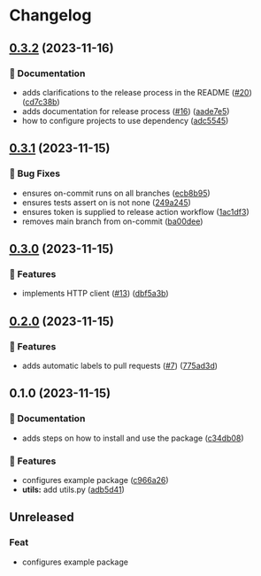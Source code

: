 # Changelog

## [0.3.2](https://github.com/apoclyps/python-package-publish/compare/0.3.1...0.3.2) (2023-11-16)


### 📝 Documentation

* adds clarifications to the release process in the README ([#20](https://github.com/apoclyps/python-package-publish/issues/20)) ([cd7c38b](https://github.com/apoclyps/python-package-publish/commit/cd7c38b784efb35c58ef432eff0179d3775ed356))
* adds documentation for release process ([#16](https://github.com/apoclyps/python-package-publish/issues/16)) ([aade7e5](https://github.com/apoclyps/python-package-publish/commit/aade7e59bddb203aed0db4c4ca9cf977ace70c8e))
* how to configure projects to use dependency ([adc5545](https://github.com/apoclyps/python-package-publish/commit/adc5545282ba9f16f6a68b4b5e2e936a34b0cb24))

## [0.3.1](https://github.com/apoclyps/python-package-publish/compare/0.3.0...0.3.1) (2023-11-15)


### 🐛 Bug Fixes

* ensures on-commit runs on all branches ([ecb8b95](https://github.com/apoclyps/python-package-publish/commit/ecb8b958615bb9ab7064282d0f4ec14e965a291f))
* ensures tests assert on is not none ([249a245](https://github.com/apoclyps/python-package-publish/commit/249a245b0a27584acf1b9367744b493ffc421520))
* ensures token is supplied to release action workflow ([1ac1df3](https://github.com/apoclyps/python-package-publish/commit/1ac1df3fc56805ffd85dbab7d14f49884f073ee2))
* removes main branch from on-commit ([ba00dee](https://github.com/apoclyps/python-package-publish/commit/ba00dee1b779c273cc5d8337bcdfd3a7eeac876c))

## [0.3.0](https://github.com/apoclyps/python-package-publish/compare/0.2.0...0.3.0) (2023-11-15)


### 🚀 Features

* implements HTTP client ([#13](https://github.com/apoclyps/python-package-publish/issues/13)) ([dbf5a3b](https://github.com/apoclyps/python-package-publish/commit/dbf5a3b7bcf7c659acd11b0c2e9a192b036789ce))

## [0.2.0](https://github.com/apoclyps/python-package-publish/compare/0.1.0...0.2.0) (2023-11-15)


### 🚀 Features

* adds automatic labels to pull requests ([#7](https://github.com/apoclyps/python-package-publish/issues/7)) ([775ad3d](https://github.com/apoclyps/python-package-publish/commit/775ad3d91f0ccd4f1a0fa711c5d51a913b2da3ae))

## 0.1.0 (2023-11-15)


### 📝 Documentation

* adds steps on how to install and use the package ([c34db08](https://github.com/apoclyps/python-package-publish/commit/c34db0885b05c14e5c3564063a5f057e5ec3703a))


### 🚀 Features

* configures example package ([c966a26](https://github.com/apoclyps/python-package-publish/commit/c966a264160e3dc388b1f56e772e7a0f1b8c7e8d))
* **utils:** add utils.py ([adb5d41](https://github.com/apoclyps/python-package-publish/commit/adb5d418ebfae1a42b56fccd7f25f6ba59544ad0))

## Unreleased

### Feat

- configures example package
